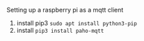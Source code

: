Setting up a raspberry pi as a mqtt client
1. install pip3 `sudo apt install python3-pip`
2. install `pip3 install paho-mqtt`
